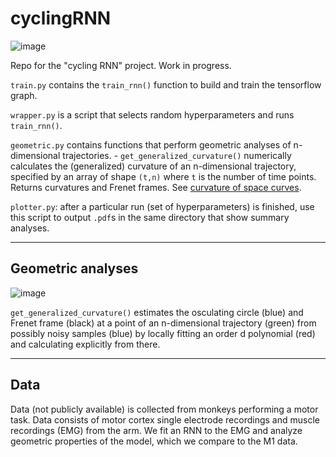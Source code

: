 # cyclingRNN

![image](https://cloud.githubusercontent.com/assets/7425776/22088969/eda6d7fe-ddb5-11e6-8327-cd6e9d5dfc7d.png)

Repo for the "cycling RNN" project. Work in progress.

`train.py` contains the `train_rnn()` function to build and train the tensorflow graph.

`wrapper.py` is a script that selects random hyperparameters and runs `train_rnn()`.

`geometric.py` contains functions that perform geometric analyses of n-dimensional trajectories.
    - `get_generalized_curvature()` numerically calculates the (generalized) curvature of an n-dimensional trajectory, specified by an array of shape `(t,n)` where `t` is the number of time points. Returns curvatures and Frenet frames. See [curvature of space curves](https://en.wikipedia.org/wiki/Curvature#Curvature_of_space_curves).

`plotter.py`: after a particular run (set of hyperparameters) is finished, use this script to output `.pdf`s in the same directory that show summary analyses.

-----------

## Geometric analyses

![image](https://cloud.githubusercontent.com/assets/7425776/22089543/d24447ae-ddb9-11e6-8368-d17a19085779.png)

`get_generalized_curvature()` estimates the osculating circle (blue) and Frenet frame (black) at a point of an n-dimensional trajectory (green) from possibly noisy samples (blue) by locally fitting an order d polynomial (red) and calculating explicitly from there.

-----------

## Data

Data (not publicly available) is collected from monkeys performing a motor task. Data consists of motor cortex single electrode recordings and muscle recordings (EMG) from the arm. We fit an RNN to the EMG and analyze geometric properties of the model, which we compare to the M1 data.
